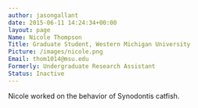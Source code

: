 ```yaml
---
author: jasongallant
date: 2015-06-11 14:24:34+00:00
layout: page
Name: Nicole Thompson
Title: Graduate Student, Western Michigan University
Picture: /images/nicole.png
Email: thom1014@msu.edu
Formerly: Undergraduate Research Assistant
Status: Inactive
---
```


Nicole worked on the behavior of Synodontis catfish.
